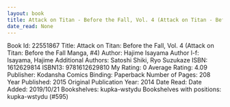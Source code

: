```yaml
---
layout: book
title: Attack on Titan - Before the Fall, Vol. 4 (Attack on Titan - Before the Fall Manga,  no. 4)
date_read: None
---
```


Book Id: 22551867
Title: Attack on Titan: Before the Fall, Vol. 4 (Attack on Titan: Before the Fall Manga, #4)
Author: Hajime Isayama
Author l-f: Isayama, Hajime
Additional Authors: Satoshi Shiki, Ryo Suzukaze
ISBN: 1612629814
ISBN13: 9781612629810
My Rating: 0
Average Rating: 4.09
Publisher: Kodansha Comics
Binding: Paperback
Number of Pages: 208
Year Published: 2015
Original Publication Year: 2014
Date Read: 
Date Added: 2019/10/21
Bookshelves: kupka-wstydu
Bookshelves with positions: kupka-wstydu (#595)


